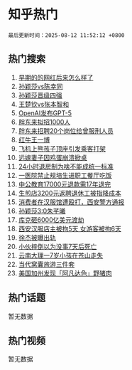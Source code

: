 # 知乎热门

`最后更新时间：2025-08-12 11:52:12 +0800`

## 热门搜索

1. [早期的的网红后来怎么样了](https://www.zhihu.com/search?q=%E6%97%A9%E6%9C%9F%E7%9A%84%E7%9A%84%E7%BD%91%E7%BA%A2%E5%90%8E%E6%9D%A5%E6%80%8E%E4%B9%88%E6%A0%B7%E4%BA%86)
1. [孙颖莎vs陈幸同](https://www.zhihu.com/search?q=%E5%AD%99%E9%A2%96%E8%8E%8Evs%E9%99%88%E5%B9%B8%E5%90%8C)
1. [孙颖莎晋级四强](https://www.zhihu.com/search?q=%E5%AD%99%E9%A2%96%E8%8E%8E%E6%99%8B%E7%BA%A7%E5%9B%9B%E5%BC%BA)
1. [王楚钦vs张本智和](https://www.zhihu.com/search?q=%E7%8E%8B%E6%A5%9A%E9%92%A6vs%E5%BC%A0%E6%9C%AC%E6%99%BA%E5%92%8C)
1. [OpenAI发布GPT-5](https://www.zhihu.com/search?q=OpenAI%E5%8F%91%E5%B8%83GPT-5)
1. [胖东来拟招1000人](https://www.zhihu.com/search?q=%E8%83%96%E4%B8%9C%E6%9D%A5%E6%8B%9F%E6%8B%9B1000%E4%BA%BA)
1. [胖东来招聘20个岗位给曾服刑人员](https://www.zhihu.com/search?q=%E8%83%96%E4%B8%9C%E6%9D%A5%E6%8B%9B%E8%81%9820%E4%B8%AA%E5%B2%97%E4%BD%8D%E7%BB%99%E6%9B%BE%E6%9C%8D%E5%88%91%E4%BA%BA%E5%91%98)
1. [红牛王一博](https://www.zhihu.com/search?q=%E7%BA%A2%E7%89%9B%E7%8E%8B%E4%B8%80%E5%8D%9A)
1. [飞机上熊孩子顶座引发乘客打架](https://www.zhihu.com/search?q=%E9%A3%9E%E6%9C%BA%E4%B8%8A%E7%86%8A%E5%AD%A9%E5%AD%90%E9%A1%B6%E5%BA%A7%E5%BC%95%E5%8F%91%E4%B9%98%E5%AE%A2%E6%89%93%E6%9E%B6)
1. [远嫁妻子因鸡蛋崩溃掀桌](https://www.zhihu.com/search?q=%E8%BF%9C%E5%AB%81%E5%A6%BB%E5%AD%90%E5%9B%A0%E9%B8%A1%E8%9B%8B%E5%B4%A9%E6%BA%83%E6%8E%80%E6%A1%8C)
1. [24小时退房制为啥不能成统一标准](https://www.zhihu.com/search?q=24%E5%B0%8F%E6%97%B6%E9%80%80%E6%88%BF%E5%88%B6%E4%B8%BA%E5%95%A5%E4%B8%8D%E8%83%BD%E6%88%90%E7%BB%9F%E4%B8%80%E6%A0%87%E5%87%86)
1. [一医院禁止规培生进职工餐厅吃饭](https://www.zhihu.com/search?q=%E4%B8%80%E5%8C%BB%E9%99%A2%E7%A6%81%E6%AD%A2%E8%A7%84%E5%9F%B9%E7%94%9F%E8%BF%9B%E8%81%8C%E5%B7%A5%E9%A4%90%E5%8E%85%E5%90%83%E9%A5%AD)
1. [中公教育17000元退款需17年退完](https://www.zhihu.com/search?q=%E4%B8%AD%E5%85%AC%E6%95%99%E8%82%B217000%E5%85%83%E9%80%80%E6%AC%BE%E9%9C%8017%E5%B9%B4%E9%80%80%E5%AE%8C)
1. [生煎店3200元返聘退休工被指降成本](https://www.zhihu.com/search?q=%E7%94%9F%E7%85%8E%E5%BA%973200%E5%85%83%E8%BF%94%E8%81%98%E9%80%80%E4%BC%91%E5%B7%A5%E8%A2%AB%E6%8C%87%E9%99%8D%E6%88%90%E6%9C%AC)
1. [消费者在汉服馆遭殴打，西安警方通报](https://www.zhihu.com/search?q=%E6%B6%88%E8%B4%B9%E8%80%85%E5%9C%A8%E6%B1%89%E6%9C%8D%E9%A6%86%E9%81%AD%E6%AE%B4%E6%89%93%EF%BC%8C%E8%A5%BF%E5%AE%89%E8%AD%A6%E6%96%B9%E9%80%9A%E6%8A%A5)
1. [孙颖莎3:0朱芊曦](https://www.zhihu.com/search?q=%E5%AD%99%E9%A2%96%E8%8E%8E3%3A0%E6%9C%B1%E8%8A%8A%E6%9B%A6)
1. [库克砸6000亿美元渡劫](https://www.zhihu.com/search?q=%E5%BA%93%E5%85%8B%E7%A0%B86000%E4%BA%BF%E7%BE%8E%E5%85%83%E6%B8%A1%E5%8A%AB)
1. [西安汉服店主被拘5天 女游客被拘6天](https://www.zhihu.com/search?q=%E8%A5%BF%E5%AE%89%E6%B1%89%E6%9C%8D%E5%BA%97%E4%B8%BB%E8%A2%AB%E6%8B%985%E5%A4%A9%20%E5%A5%B3%E6%B8%B8%E5%AE%A2%E8%A2%AB%E6%8B%986%E5%A4%A9)
1. [徐杰被曝出轨](https://www.zhihu.com/search?q=%E5%BE%90%E6%9D%B0%E8%A2%AB%E6%9B%9D%E5%87%BA%E8%BD%A8)
1. [小伙摔倒以为没事7天后死亡](https://www.zhihu.com/search?q=%E5%B0%8F%E4%BC%99%E6%91%94%E5%80%92%E4%BB%A5%E4%B8%BA%E6%B2%A1%E4%BA%8B7%E5%A4%A9%E5%90%8E%E6%AD%BB%E4%BA%A1)
1. [云南大理一7岁小孩在苍山走失](https://www.zhihu.com/search?q=%E4%BA%91%E5%8D%97%E5%A4%A7%E7%90%86%E4%B8%807%E5%B2%81%E5%B0%8F%E5%AD%A9%E5%9C%A8%E8%8B%8D%E5%B1%B1%E8%B5%B0%E5%A4%B1)
1. [当代窝囊旅游三件套](https://www.zhihu.com/search?q=%E5%BD%93%E4%BB%A3%E7%AA%9D%E5%9B%8A%E6%97%85%E6%B8%B8%E4%B8%89%E4%BB%B6%E5%A5%97)
1. [美国加州发现「阿凡达色」野猪肉](https://www.zhihu.com/search?q=%E7%BE%8E%E5%9B%BD%E5%8A%A0%E5%B7%9E%E5%8F%91%E7%8E%B0%E3%80%8C%E9%98%BF%E5%87%A1%E8%BE%BE%E8%89%B2%E3%80%8D%E9%87%8E%E7%8C%AA%E8%82%89)

## 热门话题

暂无数据

## 热门视频

暂无数据